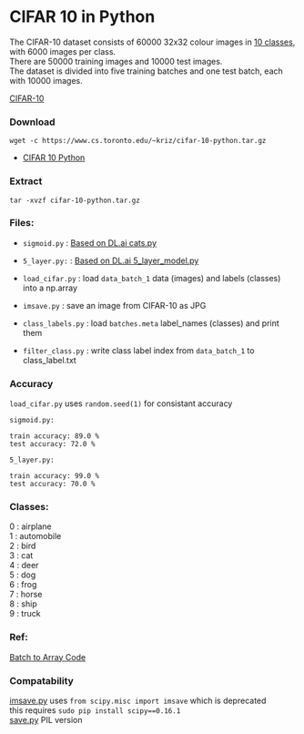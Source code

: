# CIFAR 10 in Python

The CIFAR-10 dataset consists of 60000 32x32 colour images in [10 classes](https://github.com/EN10/CIFAR#classes), with 6000 images per class.  
There are 50000 training images and 10000 test images.  
The dataset is divided into five training batches and one test batch, each with 10000 images.

[CIFAR-10](https://www.cs.toronto.edu/~kriz/cifar.html)  

### Download

    wget -c https://www.cs.toronto.edu/~kriz/cifar-10-python.tar.gz

* [CIFAR 10 Python](https://www.cs.toronto.edu/~kriz/cifar-10-python.tar.gz)

### Extract

    tar -xvzf cifar-10-python.tar.gz

### Files:

* `sigmoid.py` : [Based on DL.ai cats.py](https://github.com/EN10/DL.ai/blob/master/w2/cats.py)

* `5_layer.py:` : [Based on DL.ai 5_layer_model.py](https://github.com/EN10/DL.ai/blob/master/w4/5_layer_model.py)

* `load_cifar.py` : load `data_batch_1` data (images) and labels (classes) into a np.array 

* `imsave.py` : save an image from CIFAR-10 as JPG

* `class_labels.py` : load `batches.meta` label_names (classes) and print them  

* `filter_class.py` : write class label index from `data_batch_1` to class_label.txt

### Accuracy
`load_cifar.py` uses `random.seed(1)` for consistant accuracy  

`sigmoid.py:`

    train accuracy: 89.0 %
    test accuracy: 72.0 %

`5_layer.py:`

    train accuracy: 99.0 %
    test accuracy: 70.0 %

### Classes:

0 : airplane  
1 : automobile  
2 : bird  
3 : cat  
4 : deer  
5 : dog  
6 : frog  
7 : horse  
8 : ship  
9 : truck  

### Ref:

[Batch to Array Code](https://gist.github.com/juliensimon/273bef4c5b4490c687b2f92ee721b546)

### Compatability
[imsave.py](https://github.com/EN10/CIFAR/blob/master/imsave.py) uses `from scipy.misc import imsave` which is deprecated  
this requires `sudo pip install scipy==0.16.1`  
[save.py](https://github.com/EN10/KerasCIFAR/blob/master/save.py) PIL version